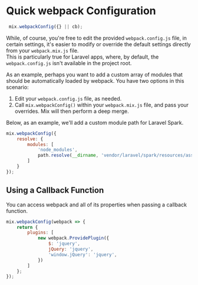 # Quick webpack Configuration

```js
 mix.webpackConfig({} || cb);
```

While, of course, you're free to edit the provided `webpack.config.js` file, in certain settings, it's easier to modify or override the default settings directly from your `webpack.mix.js` file.  
This is particularly true for Laravel apps, where, by default, the `webpack.config.js` isn't available in the project root.

As an example, perhaps you want to add a custom array of modules that should be automatically loaded by webpack. You have two options in this scenario:

1. Edit your `webpack.config.js` file, as needed.
2. Call `mix.webpackConfig()` within your `webpack.mix.js` file, and pass your overrides. Mix will then perform a deep merge.

Below, as an example, we'll add a custom module path for Laravel Spark.

```js
mix.webpackConfig({
    resolve: {
        modules: [
            'node_modules',
            path.resolve(__dirname, 'vendor/laravel/spark/resources/assets/js')
        ]
    }
});
```

## Using a Callback Function

You can access webpack and all of its properties when passing a callback function.

```js
mix.webpackConfig(webpack => {
    return {
        plugins: [
            new webpack.ProvidePlugin({
                $: 'jquery',
                jQuery: 'jquery', 
                'window.jQuery': 'jquery',
            })
        ]
    };
});
```
